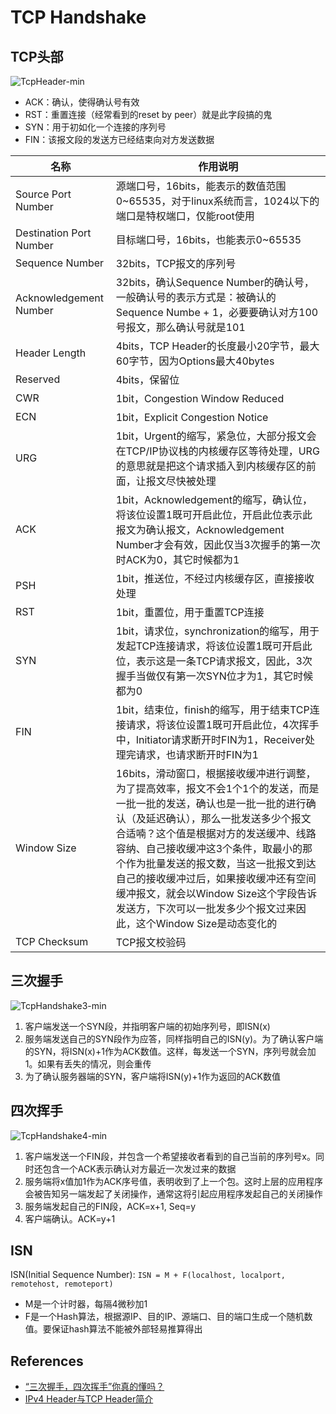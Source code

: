 # TCP Handshake

## TCP头部
![TcpHeader-min](https://www.wailian.work/images/2019/02/20/TcpHeader-min.png)

- ACK：确认，使得确认号有效
- RST：重置连接（经常看到的reset by peer）就是此字段搞的鬼
- SYN：用于初如化一个连接的序列号
- FIN：该报文段的发送方已经结束向对方发送数据

名称 | 作用说明
---|------
Source Port Number | 源端口号，16bits，能表示的数值范围0~65535，对于linux系统而言，1024以下的端口是特权端口，仅能root使用
Destination Port Number | 目标端口号，16bits，也能表示0~65535
Sequence Number | 32bits，TCP报文的序列号
Acknowledgement Number | 32bits，确认Sequence Number的确认号，一般确认号的表示方式是：被确认的Sequence Numbe + 1，必要要确认对方100号报文，那么确认号就是101
Header Length | 4bits，TCP Header的长度最小20字节，最大60字节，因为Options最大40bytes
Reserved | 4bits，保留位
CWR | 1bit，Congestion Window Reduced
ECN | 1bit，Explicit Congestion Notice
URG | 1bit，Urgent的缩写，紧急位，大部分报文会在TCP/IP协议栈的内核缓存区等待处理，URG的意思就是把这个请求插入到内核缓存区的前面，让报文尽快被处理
ACK | 1bit，Acknowledgement的缩写，确认位，将该位设置1既可开启此位，开启此位表示此报文为确认报文，Acknowledgement Number才会有效，因此仅当3次握手的第一次时ACK为0，其它时候都为1
PSH | 1bit，推送位，不经过内核缓存区，直接接收处理
RST | 1bit，重置位，用于重置TCP连接
SYN | 1bit，请求位，synchronization的缩写，用于发起TCP连接请求，将该位设置1既可开启此位，表示这是一条TCP请求报文，因此，3次握手当做仅有第一次SYN位才为1，其它时候都为0
FIN | 1bit，结束位，finish的缩写，用于结束TCP连接请求，将该位设置1既可开启此位，4次挥手中，Initiator请求断开时FIN为1，Receiver处理完请求，也请求断开时FIN为1
Window Size | 16bits，滑动窗口，根据接收缓冲进行调整，为了提高效率，报文不会1个1个的发送，而是一批一批的发送，确认也是一批一批的进行确认（及延迟确认），那么一批发送多少个报文合适喃？这个值是根据对方的发送缓冲、线路容纳、自己接收缓冲这3个条件，取最小的那个作为批量发送的报文数，当这一批报文到达自己的接收缓冲过后，如果接收缓冲还有空间缓冲报文，就会以Window Size这个字段告诉发送方，下次可以一批发多少个报文过来因此，这个Window Size是动态变化的
TCP Checksum | TCP报文校验码

## 三次握手
![TcpHandshake3-min](https://www.wailian.work/images/2019/02/20/TcpHandshake3-min.png)

1. 客户端发送一个SYN段，并指明客户端的初始序列号，即ISN(x)
1. 服务端发送自己的SYN段作为应答，同样指明自己的ISN(y)。为了确认客户端的SYN，将ISN(x)+1作为ACK数值。这样，每发送一个SYN，序列号就会加1。如果有丢失的情况，则会重传
1. 为了确认服务器端的SYN，客户端将ISN(y)+1作为返回的ACK数值

## 四次挥手
![TcpHandshake4-min](https://www.wailian.work/images/2019/02/20/TcpHandshake4-min.png)

1. 客户端发送一个FIN段，并包含一个希望接收者看到的自己当前的序列号x。同时还包含一个ACK表示确认对方最近一次发过来的数据
1. 服务端将x值加1作为ACK序号值，表明收到了上一个包。这时上层的应用程序会被告知另一端发起了关闭操作，通常这将引起应用程序发起自己的关闭操作
1. 服务端发起自己的FIN段，ACK=x+1, Seq=y
1. 客户端确认。ACK=y+1

## ISN
ISN(Initial Sequence Number): `ISN = M + F(localhost, localport, remotehost, remoteport)`
- M是一个计时器，每隔4微秒加1
- F是一个Hash算法，根据源IP、目的IP、源端口、目的端口生成一个随机数值。要保证hash算法不能被外部轻易推算得出

## References
- [“三次握手，四次挥手”你真的懂吗？](https://www.cnblogs.com/qcrao-2018/p/10182185.html)
- [IPv4 Header与TCP Header简介](https://www.jianshu.com/p/57ecf2add764)